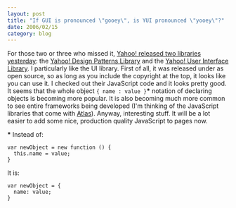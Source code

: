 ```yaml
---
layout: post
title: "If GUI is pronounced \"gooey\", is YUI pronounced \"yooey\"?"
date: 2006/02/15
category: blog
---
```


For those two or three who missed it, [Yahoo! released two libraries yesterday](http://www.yuiblog.com/): the [Yahoo! Design Patterns Library](http://developer.yahoo.net/ypatterns) and the [Yahoo! User Interface Library](http://developer.yahoo.net/yui). I particularly like the UI library. First of all, it was released under as open source, so as long as you include the copyright at the top, it looks like you can use it. I checked out their JavaScript code and it looks pretty good. It seems that the whole object `{ name : value }`__*__ notation of declaring objects is becoming more popular. It is also becoming much more common to see entire frameworks being developed (I'm thinking of the JavaScript libraries that come with [Atlas](http://atlas.asp.net)). Anyway, interesting stuff. It will be a lot easier to add some nice, production quality JavaScript to pages now.

__*__ Instead of:

    var newObject = new function () {
      this.name = value;
    }

It is:

    var newObject = {
      name: value;
    }

